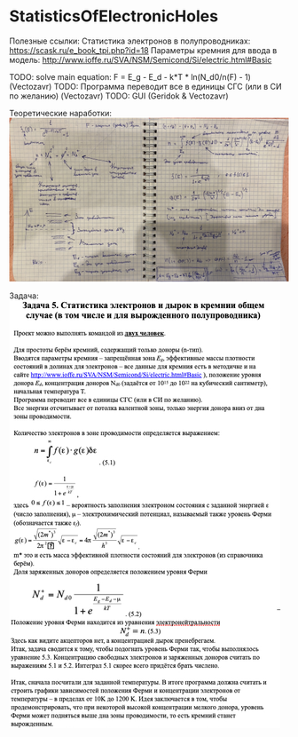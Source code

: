 # StatisticsOfElectronicHoles

Полезные ссылки:
Статистика электронов в полупроводниках: https://scask.ru/e_book_tpi.php?id=18
Параметры кремния для ввода в модель: http://www.ioffe.ru/SVA/NSM/Semicond/Si/electric.html#Basic

TODO: solve main equation: F = E_g - E_d - k*T * ln(N_d0/n(F) - 1) (Vectozavr)
TODO: Программа переводит все в единицы СГС (или в СИ по желанию) (Vectozavr)
TODO: GUI (Geridok & Vectozavr)

Теоретические наработки:
![Project demonstration](img/theory.jpg)

Задача:
![Project demonstration](img/problem.jpg)

